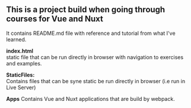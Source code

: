 ## This is a project build when going through courses for Vue and Nuxt

It contains README.md file with reference and tutorial from what I've learned. 

__index.html__  
static file that can be run directly in browser with navigation to exercises and examples.

__StaticFiles:__  
Contains files that can be syne static be run directly in browser (i.e run in Live Server)

__Apps__
Contains Vue and Nuxt applications that are build by webpack.



